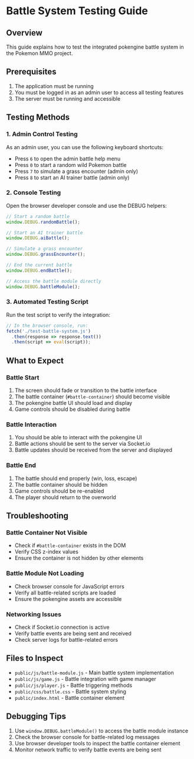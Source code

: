 # Battle System Testing Guide

## Overview
This guide explains how to test the integrated pokengine battle system in the Pokemon MMO project.

## Prerequisites
1. The application must be running
2. You must be logged in as an admin user to access all testing features
3. The server must be running and accessible

## Testing Methods

### 1. Admin Control Testing
As an admin user, you can use the following keyboard shortcuts:
- Press `6` to open the admin battle help menu
- Press `0` to start a random wild Pokemon battle
- Press `7` to simulate a grass encounter (admin only)
- Press `8` to start an AI trainer battle (admin only)

### 2. Console Testing
Open the browser developer console and use the DEBUG helpers:
```javascript
// Start a random battle
window.DEBUG.randomBattle();

// Start an AI trainer battle
window.DEBUG.aiBattle();

// Simulate a grass encounter
window.DEBUG.grassEncounter();

// End the current battle
window.DEBUG.endBattle();

// Access the battle module directly
window.DEBUG.battleModule();
```

### 3. Automated Testing Script
Run the test script to verify the integration:
```javascript
// In the browser console, run:
fetch('./test-battle-system.js')
  .then(response => response.text())
  .then(script => eval(script));
```

## What to Expect

### Battle Start
1. The screen should fade or transition to the battle interface
2. The battle container (`#battle-container`) should become visible
3. The pokengine battle UI should load and display
4. Game controls should be disabled during battle

### Battle Interaction
1. You should be able to interact with the pokengine UI
2. Battle actions should be sent to the server via Socket.io
3. Battle updates should be received from the server and displayed

### Battle End
1. The battle should end properly (win, loss, escape)
2. The battle container should be hidden
3. Game controls should be re-enabled
4. The player should return to the overworld

## Troubleshooting

### Battle Container Not Visible
- Check if `#battle-container` exists in the DOM
- Verify CSS z-index values
- Ensure the container is not hidden by other elements

### Battle Module Not Loading
- Check browser console for JavaScript errors
- Verify all battle-related scripts are loaded
- Ensure the pokengine assets are accessible

### Networking Issues
- Check if Socket.io connection is active
- Verify battle events are being sent and received
- Check server logs for battle-related errors

## Files to Inspect

- `public/js/battle-module.js` - Main battle system implementation
- `public/js/game.js` - Battle integration with game manager
- `public/js/player.js` - Battle triggering methods
- `public/css/battle.css` - Battle system styling
- `public/index.html` - Battle container element

## Debugging Tips

1. Use `window.DEBUG.battleModule()` to access the battle module instance
2. Check the browser console for battle-related log messages
3. Use browser developer tools to inspect the battle container element
4. Monitor network traffic to verify battle events are being sent